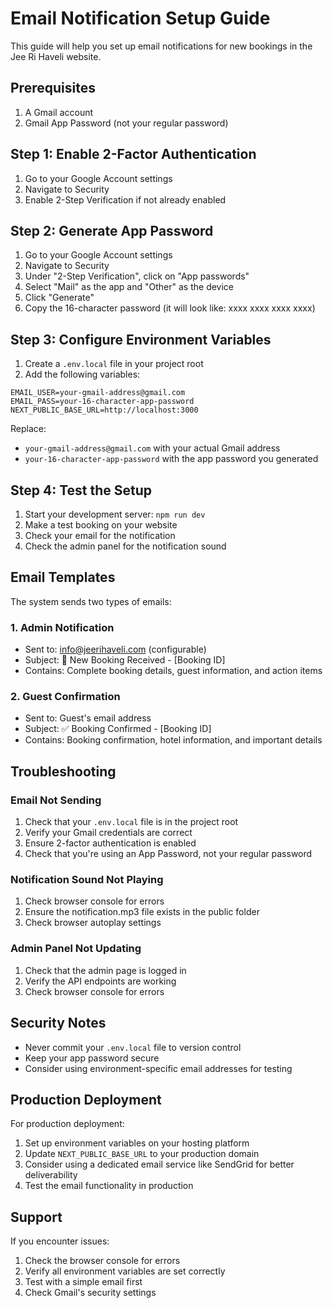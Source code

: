 # Email Notification Setup Guide

This guide will help you set up email notifications for new bookings in the Jee Ri Haveli website.

## Prerequisites

1. A Gmail account
2. Gmail App Password (not your regular password)

## Step 1: Enable 2-Factor Authentication

1. Go to your Google Account settings
2. Navigate to Security
3. Enable 2-Step Verification if not already enabled

## Step 2: Generate App Password

1. Go to your Google Account settings
2. Navigate to Security
3. Under "2-Step Verification", click on "App passwords"
4. Select "Mail" as the app and "Other" as the device
5. Click "Generate"
6. Copy the 16-character password (it will look like: xxxx xxxx xxxx xxxx)

## Step 3: Configure Environment Variables

1. Create a `.env.local` file in your project root
2. Add the following variables:

```env
EMAIL_USER=your-gmail-address@gmail.com
EMAIL_PASS=your-16-character-app-password
NEXT_PUBLIC_BASE_URL=http://localhost:3000
```

Replace:
- `your-gmail-address@gmail.com` with your actual Gmail address
- `your-16-character-app-password` with the app password you generated

## Step 4: Test the Setup

1. Start your development server: `npm run dev`
2. Make a test booking on your website
3. Check your email for the notification
4. Check the admin panel for the notification sound

## Email Templates

The system sends two types of emails:

### 1. Admin Notification
- Sent to: info@jeerihaveli.com (configurable)
- Subject: 🎉 New Booking Received - [Booking ID]
- Contains: Complete booking details, guest information, and action items

### 2. Guest Confirmation
- Sent to: Guest's email address
- Subject: ✅ Booking Confirmed - [Booking ID]
- Contains: Booking confirmation, hotel information, and important details

## Troubleshooting

### Email Not Sending
1. Check that your `.env.local` file is in the project root
2. Verify your Gmail credentials are correct
3. Ensure 2-factor authentication is enabled
4. Check that you're using an App Password, not your regular password

### Notification Sound Not Playing
1. Check browser console for errors
2. Ensure the notification.mp3 file exists in the public folder
3. Check browser autoplay settings

### Admin Panel Not Updating
1. Check that the admin page is logged in
2. Verify the API endpoints are working
3. Check browser console for errors

## Security Notes

- Never commit your `.env.local` file to version control
- Keep your app password secure
- Consider using environment-specific email addresses for testing

## Production Deployment

For production deployment:

1. Set up environment variables on your hosting platform
2. Update `NEXT_PUBLIC_BASE_URL` to your production domain
3. Consider using a dedicated email service like SendGrid for better deliverability
4. Test the email functionality in production

## Support

If you encounter issues:
1. Check the browser console for errors
2. Verify all environment variables are set correctly
3. Test with a simple email first
4. Check Gmail's security settings 